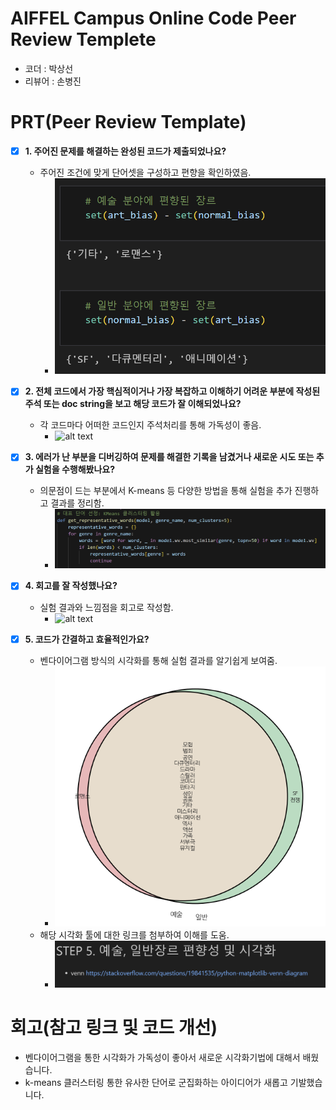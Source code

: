 # AIFFEL Campus Online Code Peer Review Templete
- 코더 : 박상선
- 리뷰어 : 손병진


# PRT(Peer Review Template)
- [x]  **1. 주어진 문제를 해결하는 완성된 코드가 제출되었나요?**
    - 주어진 조건에 맞게 단어셋을 구성하고 편향을 확인하였음.
        - ![alt text](screenshot/image_1.png)
    
- [x]  **2. 전체 코드에서 가장 핵심적이거나 가장 복잡하고 이해하기 어려운 부분에 작성된 주석 또는 doc string을 보고 해당 코드가 잘 이해되었나요?**
    - 각 코드마다 어떠한 코드인지 주석처리를 통해 가독성이 좋음.
        - ![alt text](image.png)
    
        
- [x]  **3. 에러가 난 부분을 디버깅하여 문제를 해결한 기록을 남겼거나 새로운 시도 또는 추가 실험을 수행해봤나요?**
    - 의문점이 드는 부분에서 K-means 등 다양한 방법을 통해 실험을 추가 진행하고 결과를 정리함.
        - ![alt text](screenshot/image_3.png)
        
- [x]  **4. 회고를 잘 작성했나요?**
    - 실험 결과와 느낌점을 회고로 작성함.
        - ![alt text](creenshot/image_4.png)
        
- [x]  **5. 코드가 간결하고 효율적인가요?**
    - 벤다이어그램 방식의 시각화를 통해 실험 결과를 알기쉽게 보여줌.
        - ![alt text](screenshot/image_5_1.png)
    - 해당 시각화 툴에 대한 링크를 첨부하여 이해를 도움.
        - ![alt text](screenshot/image_5_2.png)


# 회고(참고 링크 및 코드 개선)
- 벤다이어그램을 통한 시각화가 가독성이 좋아서 새로운 시각화기법에 대해서 배웠습니다.
- k-means 클러스터링 통한 유사한 단어로 군집화하는 아이디어가 새롭고 기발했습니다.

